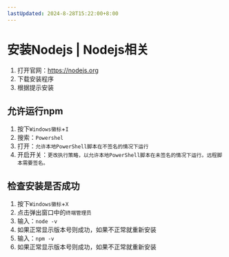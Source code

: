 ```yaml
---
lastUpdated: 2024-8-28T15:22:00+8:00
---
```


# 安装Nodejs | Nodejs相关

1. 打开官网：<https://nodejs.org>
2. 下载安装程序
3. 根据提示安装

## 允许运行npm

1. 按下```Windows徽标```+```I```
2. 搜索：```Powershel```
3. 打开：```允许本地PowerShell脚本在不签名的情况下运行```
4. 开启开关：```更改执行策略，以允许本地PowerShell脚本在未签名的情况下运行。远程脚本需要签名。```

## 检查安装是否成功

1. 按下```Windows徽标```+```X```
2. 点击弹出窗口中的```终端管理员```
3. 输入：```node -v```
4. 如果正常显示版本号则成功，如果不正常就重新安装
5. 输入：```npm -v```
6. 如果正常显示版本号则成功，如果不正常就重新安装
